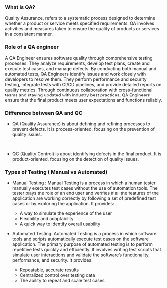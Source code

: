 ### What is QA? 

Quality Assurance, refers to a systematic process designed to determine whether a product or service meets specified requirements. QA involves activities and measures taken to ensure the quality of products or services in a consistent manner. 

### Role of a QA engineer

A QA Engineer ensures software quality through comprehensive testing processes. They analyze requirements, develop test plans, create and execute test cases, and manage defects. By conducting both manual and automated tests, QA Engineers identify issues and work closely with developers to resolve them. They perform performance and security testing, integrate tests with CI/CD pipelines, and provide detailed reports on quality metrics. Through continuous collaboration with cross-functional teams and staying updated with industry best practices, QA Engineers ensure that the final product meets user expectations and functions reliably.

### Difference between QA and QC

- QA (Quality Assurance) is about defining and refining processes to prevent defects. It is process-oriented, focusing on the prevention of quality issues.
 <br> 

 - QC (Quality Control) is about identifying defects in the final product. It is product-oriented, focusing on the detection of quality issues.


### Types of Testing ( Manual vs Automated)

- Manual Testing : Manual Testing is a process in which a human tester manually executes test cases without the use of automation tools. The tester plays the role of an end user and verifies if all the features of the application are working correctly by following a set of predefined test cases or by exploring the application. It provides:
    -  A way to simulate the experience of the user
    - Flexibility and adaptability
    - A quick way to identify overall usability


- Automated Testing: Automated Testing is a process in which software tools and scripts automatically execute test cases on the software application. The primary purpose of automated testing is to perform repetitive tests quickly and efficiently. It involves writing test scripts that simulate user interactions and validate the software’s functionality, performance, and security. It provides:
    - Repeatable, accurate results
    - Centralized control over testing data
    - The ability to repeat and scale test cases

    